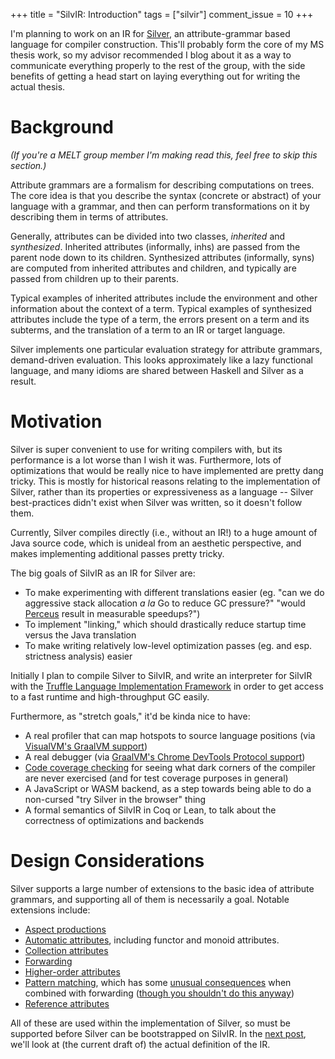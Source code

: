 +++
title = "SilvIR: Introduction"
tags = ["silvir"]
comment_issue = 10
+++

I'm planning to work on an IR for [Silver](https://github.com/melt-umn/silver), an attribute-grammar based language for compiler construction.
This'll probably form the core of my MS thesis work, so my advisor recommended I blog about it as a way to communicate everything properly to the rest of the group, with the side benefits of getting a head start on laying everything out for writing the actual thesis.

Background
==========

*(If you're a MELT group member I'm making read this, feel free to skip this section.)*

Attribute grammars are a formalism for describing computations on trees.
The core idea is that you describe the syntax (concrete or abstract) of your language with a grammar, and then can perform transformations on it by describing them in terms of attributes.

Generally, attributes can be divided into two classes, *inherited* and *synthesized*.
Inherited attributes (informally, inhs) are passed from the parent node down to its children.
Synthesized attributes (informally, syns) are computed from inherited attributes and children, and typically are passed from children up to their parents.

Typical examples of inherited attributes include the environment and other information about the context of a term.
Typical examples of synthesized attributes include the type of a term, the errors present on a term and its subterms, and the translation of a term to an IR or target language.

Silver implements one particular evaluation strategy for attribute grammars, demand-driven evaluation.
This looks approximately like a lazy functional language, and many idioms are shared between Haskell and Silver as a result.

Motivation
==========

Silver is super convenient to use for writing compilers with, but its performance is a lot worse than I wish it was.
Furthermore, lots of optimizations that would be really nice to have implemented are pretty dang tricky.
This is mostly for historical reasons relating to the implementation of Silver, rather than its properties or expressiveness as a language -- Silver best-practices didn't exist when Silver was written, so it doesn't follow them.

Currently, Silver compiles directly (i.e., without an IR!) to a huge amount of Java source code, which is unideal from an aesthetic perspective, and makes implementing additional passes pretty tricky.

The big goals of SilvIR as an IR for Silver are:

- To make experimenting with different translations easier (eg. "can we do aggressive stack allocation *a la* Go to reduce GC pressure?" "would [Perceus](https://www.microsoft.com/en-us/research/uploads/prod/2020/11/perceus-tr-v1.pdf) result in measurable speedups?")
- To implement "linking," which should drastically reduce startup time versus the Java translation
- To make writing relatively low-level optimization passes (eg. and esp. strictness analysis) easier

Initially I plan to compile Silver to SilvIR, and write an interpreter for SilvIR with the [Truffle Language Implementation Framework](https://www.graalvm.org/graalvm-as-a-platform/language-implementation-framework/) in order to get access to a fast runtime and high-throughput GC easily.

Furthermore, as "stretch goals," it'd be kinda nice to have:

- A real profiler that can map hotspots to source language positions (via [VisualVM's GraalVM support](https://visualvm.github.io/graal.html))
- A real debugger (via [GraalVM's Chrome DevTools Protocol support](https://www.graalvm.org/tools/chrome-debugger/))
- [Code coverage checking](https://www.graalvm.org/tools/code-coverage/) for seeing what dark corners of the compiler are never exercised (and for test coverage purposes in general)
- A JavaScript or WASM backend, as a step towards being able to do a non-cursed "try Silver in the browser" thing
- A formal semantics of SilvIR in Coq or Lean, to talk about the correctness of optimizations and backends

Design Considerations
=====================

Silver supports a large number of extensions to the basic idea of attribute grammars, and supporting all of them is necessarily a goal.
Notable extensions include:

- [Aspect productions](http://melt.cs.umn.edu/silver/concepts/aspects/)
- [Automatic attributes](http://melt.cs.umn.edu/silver/concepts/automatic-attributes/), including functor and monoid attributes.
- [Collection attributes](http://melt.cs.umn.edu/silver/concepts/collections/)
- [Forwarding](http://melt.cs.umn.edu/silver/ref/stmt/forwarding/)
- [Higher-order attributes](http://melt.cs.umn.edu/silver/concepts/decorated-vs-undecorated/#higher-order-undecorated)
- [Pattern matching](http://melt.cs.umn.edu/silver/ref/expr/pattern-matching/), which has some [unusual consequences](https://github.com/melt-umn/silver/issues/387) when combined with forwarding ([though you shouldn't do this anyway](http://melt.cs.umn.edu/silver/concepts/interference/#patterns-arent-exceptions))
- [Reference attributes](http://melt.cs.umn.edu/silver/concepts/decorated-vs-undecorated/#reference-decorated)

All of these are used within the implementation of Silver, so must be supported before Silver can be bootstrapped on SilvIR.
In the [next post](@/silvir/2021-02-12-definition-draft-1.md), we'll look at (the current draft of) the actual definition of the IR.
